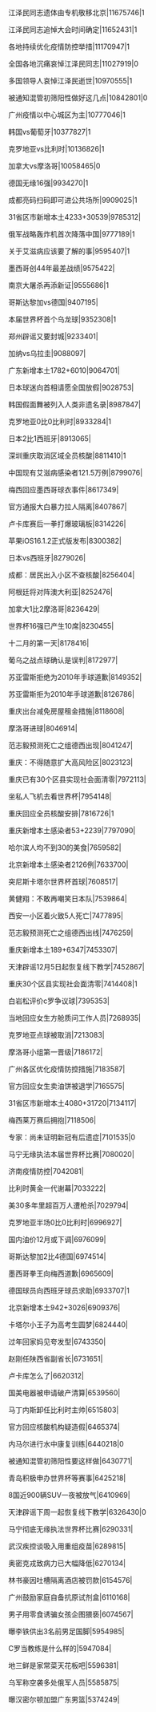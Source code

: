 江泽民同志遗体由专机敬移北京|11675746|1

江泽民同志追悼大会时间确定|11652431|1

各地持续优化疫情防控举措|11170947|1

全国各地沉痛哀悼江泽民同志|11027919|0

多国领导人哀悼江泽民逝世|10970555|1

被通知混管初筛阳性做好这几点|10842801|0

广州疫情以中心城区为主|10777046|1

韩国vs葡萄牙|10377827|1

克罗地亚vs比利时|10136826|1

加拿大vs摩洛哥|10058465|0

德国无缘16强|9934270|1

成都亮码扫码即可进公共场所|9909025|1

31省区市新增本土4233+30539|9785312|

俄军战略轰炸机首次降落中国|9777189|1

关于艾滋病应该要了解的事|9595407|1

墨西哥创44年最差战绩|9575422|

南京大屠杀再添新证|9555686|1

哥斯达黎加vs德国|9407195|

本届世界杯首个乌龙球|9352308|1

郑州辟谣又要封城|9233401|

加纳vs乌拉圭|9088097|

广东新增本土1782+6010|9064701|

日本球迷向首相请愿全国放假|9028753|

韩国假面舞被列入人类非遗名录|8987847|

克罗地亚0比0比利时|8933284|1

日本2比1西班牙|8913065|

深圳重庆取消区域全员核酸|8811410|1

中国现有艾滋病感染者121.5万例|8799076|

梅西回应墨西哥球衣事件|8617349|

官方通报大白暴力拉人隔离|8407867|

卢卡库赛后一拳打爆玻璃板|8314226|

苹果iOS16.1.2正式版发布|8300382|

日本vs西班牙|8279026|

成都：居民出入小区不查核酸|8256404|

阿根廷将对阵澳大利亚|8252476|

加拿大1比2摩洛哥|8236429|

世界杯16强已产生10席|8230455|

十二月的第一天|8178416|

葡乌之战点球确认是误判|8172977|

苏亚雷斯拒绝为2010年手球道歉|8149352|

苏亚雷斯拒为2010年手球道歉|8126786|

重庆出台减免房屋租金措施|8118608|

摩洛哥进球|8046914|

范志毅预测死亡之组德西出现|8041247|

重庆：不得随意扩大高风险区|8023123|

重庆已有30个区县实现社会面清零|7972113|

坐私人飞机去看世界杯|7954148|

重庆回应全员核酸安排|7816726|1

重庆新增本土感染者53+2239|7797090|

哈尔滨人均不到30的美食|7659582|

北京新增本土感染者2126例|7633700|

突尼斯卡塔尔世界杯首球|7608517|

黄健翔：不敢再嘲笑日本队|7539864|

西安一小区着火致5人死亡|7477895|

范志毅预测死亡之组德西出线|7476259|

重庆新增本土189+6347|7453307|

天津辟谣12月5日起恢复线下教学|7452867|

重庆30个区县实现社会面清零|7414408|1

白岩松评价c罗争议球|7395353|

当地回应女生方舱质问工作人员|7268935|

克罗地亚点球被取消|7213083|

摩洛哥小组第一晋级|7186172|

广州各区优化疫情防控措施|7183587|

官方回应女生卖油饼被退学|7165575|

31省区市新增本土4080+31720|7134117|

梅西莱万赛后拥抱|7118506|

专家：尚未证明新冠有后遗症|7101535|0

马宁无缘执法本届世界杯比赛|7080020|

济南疫情防控|7042081|

比利时黄金一代谢幕|7033222|

美30多年里超百万人遭枪杀|7029794|

克罗地亚半场0比0比利时|6996927|

国内油价12月或下调|6976099|

哥斯达黎加2比4德国|6974514|

墨西哥拳王向梅西道歉|6965609|

德国球员向西班牙球员求助|6933707|1

北京新增本土942+3026|6909376|

卡塔尔小王子为高考生圆梦|6824440|

过年回家妈见夸发型|6743350|

赵刚任陕西省副省长|6731651|

卢卡库怎么了|6620312|

国美电器被申请破产清算|6539560|

马丁内斯卸任比利时主帅|6515803|

官方回应核酸机构疑造假|6465374|

内马尔进行水中康复训练|6440218|0

被通知混管初筛阳性要这样做|6430771|

青岛积极申办世界杯等赛事|6425218|

8国近900辆SUV一夜被放气|6410969|

天津辟谣下周一起恢复线下教学|6326430|0

马宁彻底无缘执法世界杯比赛|6290331|

武汉疾控谈吸入用重组疫苗|6289815|

奥密克戎致病力已大幅降低|6270134|

林书豪因吐槽隔离酒店被罚款|6154576|

广州鼓励家庭自备抗原试剂盒|6110168|

男子用零食诱骗女孩企图猥亵|6074567|

曝李铁供出3名前男足国脚|5954985|

C罗当教练是什么样的|5947084|

地三鲜是家常菜天花板吧|5596381|

乌军称空袭多处俄军人员|5585875|

曝汉密尔顿加盟广东男篮|5374249|

